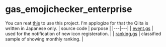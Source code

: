 # gas_emojichecker_enterprise
You can reat [this](https://qiita.com/7032/items/a6c0780ebd7d605b0ef1) to use this project. I'm applogize for that the Qiita is written in Japanese only.
| source code | purpose |
|---|---|
| [event.gs](event.gs) | used for the notification of new icon registeration. |
| [ranking.gs](ranking.gs) | classified sample of showing monthly ranking. |
